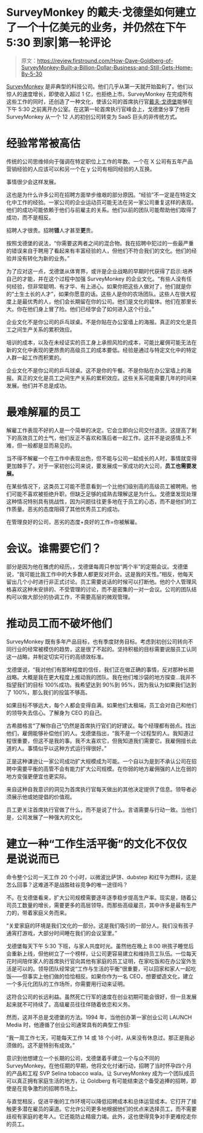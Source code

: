 # SurveyMonkey 的戴夫·戈德堡如何建立了一个十亿美元的业务，并仍然在下午 5:30 到家|第一轮评论

> 原文：<https://review.firstround.com/How-Dave-Goldberg-of-SurveyMonkey-Built-a-Billion-Dollar-Business-and-Still-Gets-Home-By-5-30>

[SurveyMonkey](https://www.surveymonkey.com/%5D "null") 是非典型的科技公司。他们几乎从第一天就开始盈利了。他们以惊人的速度增长，即使收入超过 1 亿，也拒绝上市。SurveyMonkey 在完成所有这些工作的同时，还创造了一种文化，使该公司的首席执行官[戴夫·戈德堡](https://www.crunchbase.com/person/david-goldberg "null")能够在下午 5:30 之前离开办公室。在这第一轮首席执行官峰会上，戈德堡分享了他将 SurveyMonkey 从一个 12 人的初创公司转变为 SaaS 巨头的非传统方式。

# 经验常常被高估

传统的公司思维倾向于强调在特定职位上工作的年数。一个在 X 公司有五年产品营销经验的人应该可以和另一个在 y 公司有相同经验的人互换。

事情很少会这样发展。

这也是为什么许多公司在招聘方面举步维艰的部分原因。“经验”不一定是在特定文化中工作的经验。一家公司的企业运动员可能无法在另一家公司重复这样的表现。他们的成功可能依赖于他们与前雇主的关系。他们以前的团队可能帮助他们取得了成功，而不是相反。

招聘人才很贵。招聘**错**人才甚至**更**贵。

按照戈德堡的说法，“你需要这两者之间的混合物。我在招聘中犯过的一些最严重的错误来自于聘用了看起来有丰富经验的人，但他们不符合我们的文化。他们的经验并没有转化为新的业务。”

为了应对这一点，戈德堡从体育界，或许是企业战略的早期时代获得了启示:培养自己的才能，并在这个过程中加强 SurveyMonkey 的企业文化。“有些人没有任何经验，但非常聪明、有才华、有上进心。如果你把这些人做对了，他们就是你的“土生土长的人才”，如果你愿意的话。这些人是你的农场团队。这些人在很大程度上是最优秀的人，他们会长期留在你的公司。他们是文化的载体。他们在那里长大。你在他们身上冒了险。他们已经学会了如何进入这个行业。”

企业文化不是你公司的乒乓球桌。不是你贴在办公室墙上的海报。真正的文化是员工之间生产关系的累积效应。

培训的成本，以及在未经证实的员工身上承担风险的成本，可能比雇佣可能无法在新的文化中表现的更昂贵的高级员工的成本要低。经验是通过与特定文化中的特定人群一起工作而积累的。

企业文化不是你公司的乒乓球桌。这不是你的午餐。不是你贴在办公室墙上的海报。真正的文化是员工之间生产关系的累积效应。这些关系可能需要几年的时间来发展。他们并不总是成功。

# 最难解雇的员工

解雇工作表现不好的人是一个简单的决定。它会立即向公司交付退货。这提高了剩下的高效员工的士气，他们反正不喜欢和落后者一起工作。这并不是说感情上不难，但一般都是显而易见的。

当不得不解雇一个在工作中表现出色，但不能与公司一起成长的人时，事情就变得更加棘手了。对于一家初创公司来说，要发展成一家成功的大公司，**员工也需要发展。**

在某些情况下，这类员工可能不愿意看到一个比他们级别高的高级员工被聘用。他们可能不喜欢被拒绝升职，但缺乏足够的成熟去理解这是为什么。戈德堡发现处理这种情况特别具有挑战性，因为问题往往更多地在于员工的心态，而不是他们的工作质量。恶劣的态度阻碍了其他优秀员工的成功。

在管理良好的公司，恶劣的态度+良好的工作=你被解雇。

# 会议。谁需要它们？

部分是因为他在雅虎的经历。，戈德堡每周只参加“两个半”的定期会议。戈德堡说，“我可能比我工作中的大多数人都更反对开会。这是我的天性。”相反，他每天留出几个小时进行非正式讨论。员工需要说话的时候可以打断他。他的个人管理风格喜欢这种未安排的、不受管理的讨论，而不是密集的一对一会议。公司的团队结构可以做大部分的协调工作，不需要高层的微观管理。

# 推动员工而不破坏他们

SurveyMonkey 既有多年产品目标，也有季度财务目标。考虑到初创公司转向不同行业的经常被模仿的趋势，这是很了不起的。坚持积极的目标需要说服员工认同这一战略，并制定切实可行的高绩效标准。

戈德堡说，“我对他们有那种程度的信任，我们正在做正确的事情，反对那种长期战略。大概是我在更大程度上推动我的团队。我在他们堆沙袋的地方探查...我并不指望我们的目标 100%成功。我希望达到 90%到 95%，因为我认为如果我们达到了 100%，那么我们的投篮不够高。

如果目标不够远大，每个人都会变得自满。如果他们太极端，员工会对自己和他们的领导失去信心。了解身为 CEO 的自己。

古希腊格言“了解你自己”仍然是首席执行官们的好建议。每个经理都有弱点。找出他们，雇佣能够补偿他们的人。戈德堡指出，“我不是一个过程型的人。我知道过程很重要，但这不是我的事。我不太喜欢它，但我知道我们需要它。我雇佣擅长此道的人。事情似乎以这种方式运行得很好。”

正是这种谦逊让一家公司成功扩大规模成为可能。一个自以为是到不承认公司在招聘中需要平衡的高管不会有能力扩大公司规模。在你弱的地方雇佣强的人比在弱的地方变强更便宜也更实际。

来自这种自我意识的洞见为首席执行官每天做出的其他决定提供了信息。领导者必须展示他或她提倡的价值观。

员工更关注首席执行官做了什么，而不是说了什么。言语需要与行动一致。当他们是，公司发展了一种强大的文化。

# 建立一种“工作生活平衡”的文化不仅仅是说说而已

命令整个公司一天工作 20 个小时，以微波比萨饼、dubstep 和红牛为燃料，这是怎么回事？这难道不是战胜硅谷竞争的唯一途径吗？

不。在戈德堡看来，扩大公司规模需要逐年逐季稳步提高生产率。现实是，随着公司员工数量的增长，需要更多的高层领导。而那些高级雇员，其中许多是最有生产力的，带着家庭义务而来。

“关爱家庭的环境是我们文化的一部分。这是我们吸引的一部分人。我们没有孩子通宵打游戏，大部分时间睡在我们的会议室里。”

戈德堡每天下午 5:30 下班，与家人共度时光。虽然他在晚上 8:00 哄孩子睡觉后会重新上线，但他树立了一个榜样，让公司更容易建立和维持员工队伍。一位每天花时间陪伴家人的首席执行官向其他有家庭的员工证明，在家吃饭和在办公室外生活是可以的。领导团队经常说“工作与生活的平衡”很重要，可以回家和家人一起吃饭——但事实上他们做的恰恰相反。如果你作为一名 CEO，想要塑造文化，建立一个多元化团队的工作场所，你需要用行动来证明。

这符合公司的长远利益。虽然死亡行军的速度在创业初期可能会很好，但一旦发展起来就不可持续了。高级雇员往往伴随着依恋和义务。

然而，这并不总是戈德堡的方法。1994 年，当他创办第一家创业公司 LAUNCH Media 时，他遵循了创业公司通常具有的典型工作狂:

“我一周工作七天，可能每天工作 14 或 18 个小时，从来没有休息过。那正是我必须做的。这不是特别有成效。”

意识到他想建立一个长期的公司，戈德堡着手建立一个与众不同的 SurveyMonkey。在他任期的早期，他将文化付诸行动，招聘了当时怀孕四个月的产品和工程 SVP Selina tobacco wala。让 SurveyMonkey 成为一个团队成员可以真正拥有家庭生活的地方，让 Goldberg 有可能结束这个备受追捧的招聘，即使是在竞争激烈的招聘市场上。

与直觉相反，促进平衡的工作环境可以降低招聘成本和总体运营成本。它打开了接触更多潜在雇员的渠道。它允许公司更多地根据他们的优点来选择员工，而不需要歧视有家庭的老年人。它还能防止精疲力竭。此外，这也使得竞争对手更难挖走你的员工。
